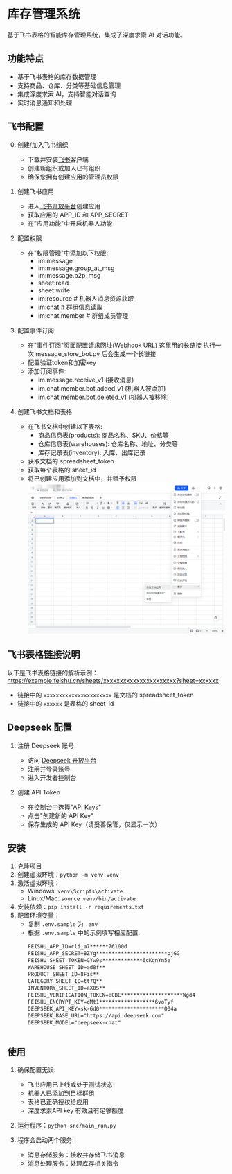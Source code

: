 # 库存管理系统

基于飞书表格的智能库存管理系统，集成了深度求索 AI 对话功能。

## 功能特点

- 基于飞书表格的库存数据管理
- 支持商品、仓库、分类等基础信息管理
- 集成深度求索 AI，支持智能对话查询
- 实时消息通知和处理

## 飞书配置

0. 创建/加入飞书组织
   - 下载并安装[飞书](https://www.feishu.cn/)客户端
   - 创建新组织或加入已有组织
   - 确保您拥有创建应用的管理员权限

1. 创建飞书应用
   - 进入[飞书开放平台](https://open.feishu.cn/)创建应用
   - 获取应用的 APP_ID 和 APP_SECRET
   - 在"应用功能"中开启机器人功能
   
2. 配置权限
   - 在"权限管理"中添加以下权限:
     - im:message
     - im:message.group_at_msg
     - im:message.p2p_msg
     - sheet:read
     - sheet:write
     - im:resource  # 机器人消息资源获取
     - im:chat  # 群组信息读取
     - im:chat.member  # 群组成员管理

3. 配置事件订阅
   - 在"事件订阅"页面配置请求网址(Webhook URL) 这里用的长链接 执行一次 message_store_bot.py 后会生成一个长链接
   - 配置验证token和加密key
   - 添加订阅事件:
     - im.message.receive_v1 (接收消息)
     - im.chat.member.bot.added_v1 (机器人被添加)
     - im.chat.member.bot.deleted_v1 (机器人被移除)
   
4. 创建飞书文档和表格
   - 在飞书文档中创建以下表格:
     - 商品信息表(products): 商品名称、SKU、价格等
     - 仓库信息表(warehouses): 仓库名称、地址、分类等
     - 库存记录表(inventory): 入库、出库记录
   - 获取文档的 spreadsheet_token
   - 获取每个表格的 sheet_id
   - 将已创建应用添加到文档中，并赋予权限
![alt text](image.png)

## 飞书表格链接说明

以下是飞书表格链接的解析示例：
https://example.feishu.cn/sheets/xxxxxxxxxxxxxxxxxxxxxx?sheet=xxxxxx

- 链接中的 `xxxxxxxxxxxxxxxxxxxxxx` 是文档的 spreadsheet_token
- 链接中的 `xxxxxx` 是表格的 sheet_id

## Deepseek 配置

1. 注册 Deepseek 账号
   - 访问 [Deepseek 开放平台](https://platform.deepseek.com/)
   - 注册并登录账号
   - 进入开发者控制台

2. 创建 API Token
   - 在控制台中选择"API Keys"
   - 点击"创建新的 API Key"
   - 保存生成的 API Key（请妥善保管，仅显示一次）

## 安装

1. 克隆项目
2. 创建虚拟环境：`python -m venv venv`
3. 激活虚拟环境：
   - Windows: `venv\Scripts\activate`
   - Linux/Mac: `source venv/bin/activate`
4. 安装依赖：`pip install -r requirements.txt`
5. 配置环境变量：
   - 复制 `.env.sample` 为 `.env`
   - 根据 `.env.sample` 中的示例填写相应配置:
     ```
     FEISHU_APP_ID=cli_a7******76100d
     FEISHU_APP_SECRET=BZYg***********************pjGG
     FEISHU_SHEET_TOKEN=GYw9s*************6cKgnYn5e
     WAREHOUSE_SHEET_ID=ad8f**
     PRODUCT_SHEET_ID=8Fis**
     CATEGORY_SHEET_ID=tt7Q**
     INVENTORY_SHEET_ID=aX0S**
     FEISHU_VERIFICATION_TOKEN=eCBE********************Wgd4
     FEISHU_ENCRYPT_KEY=cMt1******************6voTyf
     DEEPSEEK_API_KEY=sk-6d0*********************004a
     DEEPSEEK_BASE_URL="https://api.deepseek.com"
     DEEPSEEK_MODEL="deepseek-chat"
     ```
     ```

## 使用

1. 确保配置无误:
   - 飞书应用已上线或处于测试状态
   - 机器人已添加到目标群组
   - 表格已正确授权给应用
   - 深度求索API key 有效且有足够额度
   
2. 运行程序：`python src/main_run.py`
3. 程序会启动两个服务:
   - 消息存储服务：接收并存储飞书消息
   - 消息处理服务：处理库存相关指令